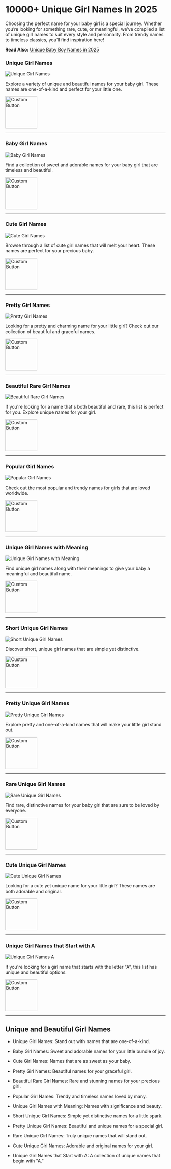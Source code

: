 # 10000+ Unique Girl Names In 2025
Choosing the perfect name for your baby girl is a special journey. Whether you’re looking for something rare, cute, or meaningful, we’ve compiled a list of unique girl names to suit every style and personality. From trendy names to timeless classics, you’ll find inspiration here!

**Read Also:** [Unique Baby Boy Names in 2025](https://github.com/baby-boy-names)

### Unique Girl Names
![Unique Girl Names](https://blogger.googleusercontent.com/img/b/R29vZ2xl/AVvXsEgkTTUhC37BElOmqWuzz8cEhRrsN4do4ceM2pWBUYAPqkCahvf0HhqWpkaigHnaFzNhDxPg-o76iPMTLoHaDjb3Pi3DSOiLAsl-xsSEbn5GDZnyoKLbWGYP7GFpU73RpjJv2wsxwtgQEV1yfKA8OKHOkOCiIsllthVPg3Kk39aRVTKV59KdB6lD7JtQtUFe/s320/Unique%20Girl%20Names.png)

Explore a variety of unique and beautiful names for your baby girl. These names are one-of-a-kind and perfect for your little one.

 [<img src="https://blogger.googleusercontent.com/img/b/R29vZ2xl/AVvXsEhucVTYQlMvfJIFiDtQ1myuAaID1luElTd57pLHEJkPP9RtFuGHbR5dZqkJWXWo4tQTeRZz3hVTwVYhzF2Gpy6jeByVJzXpARxZw5lE2q7cb4o92sB0u6JnzqPMB_1aWU9Bz59rOFf9W1mJ7TFNhYO28nufUUKv0Hy553LAro76yczSv5Me1xrZol-v1L7Z/w945-h600-p-k-no-nu/png.png" alt="Custom Button" width="100" />](https://all-names.blogspot.com/) 


---

### Baby Girl Names
![Baby Girl Names](https://blogger.googleusercontent.com/img/b/R29vZ2xl/AVvXsEgeUtqmWtptAXvQ6iMnJTFHgEuis3zuhmWsKyQ8eJth8JqoUBhrfQLKLRAQI_JHOlfnbBqAFZa3CJP0uUyhqe4mOl_GXXMPkpOst-4wiFPoqkEACh9R77Wjtlo2Z5l45ECG1AAQy0at-zexbnEMZNtS-xvNwCWhnH7ddRiK9Ur9TQR_mvKIRVFryoa46Bm6/s320/Baby%20Girl%20Names.png)

Find a collection of sweet and adorable names for your baby girl that are timeless and beautiful.

[<img src="https://blogger.googleusercontent.com/img/b/R29vZ2xl/AVvXsEhucVTYQlMvfJIFiDtQ1myuAaID1luElTd57pLHEJkPP9RtFuGHbR5dZqkJWXWo4tQTeRZz3hVTwVYhzF2Gpy6jeByVJzXpARxZw5lE2q7cb4o92sB0u6JnzqPMB_1aWU9Bz59rOFf9W1mJ7TFNhYO28nufUUKv0Hy553LAro76yczSv5Me1xrZol-v1L7Z/w945-h600-p-k-no-nu/png.png" alt="Custom Button" width="100" />](https://all-names.blogspot.com/) 



---

### Cute Girl Names
![Cute Girl Names](https://blogger.googleusercontent.com/img/b/R29vZ2xl/AVvXsEhKwgqyI8u3BNptIRyxm2t-yrTNyc_nA-CZNoBNhtOOvEK9WRBjXzGFhfaz_Kt9431S2Nc-TajIstZn4hMkYKPL6iKdbXLuQ01g59_NbDT-GNPyQ4yvuMZVy7kY4-HwZ3lpW7cX_uxysH3SeR2tokNWSadQypsMTjtIXNO3PqIKyCXRRk8pN9Xbrc5iV0dt/s320/Cute%20Girl%20Names.png)

Browse through a list of cute girl names that will melt your heart. These names are perfect for your precious baby.

[<img src="https://blogger.googleusercontent.com/img/b/R29vZ2xl/AVvXsEhucVTYQlMvfJIFiDtQ1myuAaID1luElTd57pLHEJkPP9RtFuGHbR5dZqkJWXWo4tQTeRZz3hVTwVYhzF2Gpy6jeByVJzXpARxZw5lE2q7cb4o92sB0u6JnzqPMB_1aWU9Bz59rOFf9W1mJ7TFNhYO28nufUUKv0Hy553LAro76yczSv5Me1xrZol-v1L7Z/w945-h600-p-k-no-nu/png.png" alt="Custom Button" width="100" />](https://all-names.blogspot.com/) 


---

### Pretty Girl Names
![Pretty Girl Names](https://blogger.googleusercontent.com/img/b/R29vZ2xl/AVvXsEg-ldS0XXTTkNNKEOwCZ6Kmb_L94tsERle-NZ631o7doXmG25WY3G027JrUQfMJU1A0mWztBqLN9yGBRs3sZenVQ5SuUymz7yNpsCK2zLskOcvK2KkuBRejf3cA-35aqIl3teOUAxvcBBoLgtfqL1ljbjx_o2jPK9lWrdZigzKM3h2q2OOdB8JkTJJ5Nf7x/s320/Pretty%20Girl%20Names.png)

Looking for a pretty and charming name for your little girl? Check out our collection of beautiful and graceful names.

[<img src="https://blogger.googleusercontent.com/img/b/R29vZ2xl/AVvXsEhucVTYQlMvfJIFiDtQ1myuAaID1luElTd57pLHEJkPP9RtFuGHbR5dZqkJWXWo4tQTeRZz3hVTwVYhzF2Gpy6jeByVJzXpARxZw5lE2q7cb4o92sB0u6JnzqPMB_1aWU9Bz59rOFf9W1mJ7TFNhYO28nufUUKv0Hy553LAro76yczSv5Me1xrZol-v1L7Z/w945-h600-p-k-no-nu/png.png" alt="Custom Button" width="100" />](https://all-names.blogspot.com/) 


---

### Beautiful Rare Girl Names
![Beautiful Rare Girl Names](https://blogger.googleusercontent.com/img/b/R29vZ2xl/AVvXsEg-zdjn4n9vfq4JfheFoeHKqWgPnnoD2j4vDf_mOFz9muuAyllzu9m3sGlCSARphEfpA7PNi4ZjlFFihWFXimVFIyhZ2QB9wsB4CGNANiaR9lbLIes7x-nw9II22GFb8iqQUVG1JZMMoyEMdokn1I0Zr9594iv4-9D7vi1A03tusH97HJHudz8cFklUHFII/s320/Beautiful%20Rare%20Girl%20Names.png)

If you're looking for a name that's both beautiful and rare, this list is perfect for you. Explore unique names for your girl.

[<img src="https://blogger.googleusercontent.com/img/b/R29vZ2xl/AVvXsEhucVTYQlMvfJIFiDtQ1myuAaID1luElTd57pLHEJkPP9RtFuGHbR5dZqkJWXWo4tQTeRZz3hVTwVYhzF2Gpy6jeByVJzXpARxZw5lE2q7cb4o92sB0u6JnzqPMB_1aWU9Bz59rOFf9W1mJ7TFNhYO28nufUUKv0Hy553LAro76yczSv5Me1xrZol-v1L7Z/w945-h600-p-k-no-nu/png.png" alt="Custom Button" width="100" />](https://all-names.blogspot.com/) 


---

### Popular Girl Names
![Popular Girl Names](https://blogger.googleusercontent.com/img/b/R29vZ2xl/AVvXsEg8Nvtu1AmXcwbyakDqV7lAl_ro87Ka3KpMhaLNlBfwLhF8zlQXiVioBLC1703wwiYEFTVikeH-Wffrk8Qr_zwnyKxAUKkg5LjNBhlp70jzloSmcgwCatOLJxKBD3ob8zGA6gZgTULdyfQ5CQttP8rY51pEVkkaxegqGOvzGC7DeEeVn5m7gAtMAJXq-rZ-/s320/Popular%20Girl%20Names.png)

Check out the most popular and trendy names for girls that are loved worldwide.

[<img src="https://blogger.googleusercontent.com/img/b/R29vZ2xl/AVvXsEhucVTYQlMvfJIFiDtQ1myuAaID1luElTd57pLHEJkPP9RtFuGHbR5dZqkJWXWo4tQTeRZz3hVTwVYhzF2Gpy6jeByVJzXpARxZw5lE2q7cb4o92sB0u6JnzqPMB_1aWU9Bz59rOFf9W1mJ7TFNhYO28nufUUKv0Hy553LAro76yczSv5Me1xrZol-v1L7Z/w945-h600-p-k-no-nu/png.png" alt="Custom Button" width="100" />](https://all-names.blogspot.com/)  


---

### Unique Girl Names with Meaning
![Unique Girl Names with Meaning](https://blogger.googleusercontent.com/img/b/R29vZ2xl/AVvXsEj8Xsg1aOhYaCuGM4a3BT7avfyaGjbv0UkAF64k7xEFjMgnPKbA26CcbTTjlz0v56EntLBisqB8zE5FSWdZlaMi4eVidQMkwJfMUFznTEUSFp3VExFJ_FqTvzOBn-_gWmhOe_yv6lte3hl2qL3Eh_xkYu5TvT3LPymyuevFzdU9oFXY72LmIDp2F0rIxzFf/s320/Unique%20Girl%20Names%20with%20Meaning.png)

Find unique girl names along with their meanings to give your baby a meaningful and beautiful name.

[<img src="https://blogger.googleusercontent.com/img/b/R29vZ2xl/AVvXsEhucVTYQlMvfJIFiDtQ1myuAaID1luElTd57pLHEJkPP9RtFuGHbR5dZqkJWXWo4tQTeRZz3hVTwVYhzF2Gpy6jeByVJzXpARxZw5lE2q7cb4o92sB0u6JnzqPMB_1aWU9Bz59rOFf9W1mJ7TFNhYO28nufUUKv0Hy553LAro76yczSv5Me1xrZol-v1L7Z/w945-h600-p-k-no-nu/png.png" alt="Custom Button" width="100" />](https://all-names.blogspot.com/) 


---

### Short Unique Girl Names
![Short Unique Girl Names](https://blogger.googleusercontent.com/img/b/R29vZ2xl/AVvXsEjIAmyF9T-_GAuuM3QUKr_aRgmbOioPaA14_jUxEd5Di5309GL4ZwzBjnkjc0OR4wFSz6JRPOxb7vgYGFBXNPtq3t67D2kxxV2w1kWANR11gS1xR6P_VrJUo5kJKl6zDUT87r09xc3M_T1lsa-8Rb8lftwMeiJXJQZpr7HqiateAL_F4KGOCi5LwdcMiZjP/s320/Short%20Unique%20Girl%20Names.png)

Discover short, unique girl names that are simple yet distinctive.

[<img src="https://blogger.googleusercontent.com/img/b/R29vZ2xl/AVvXsEhucVTYQlMvfJIFiDtQ1myuAaID1luElTd57pLHEJkPP9RtFuGHbR5dZqkJWXWo4tQTeRZz3hVTwVYhzF2Gpy6jeByVJzXpARxZw5lE2q7cb4o92sB0u6JnzqPMB_1aWU9Bz59rOFf9W1mJ7TFNhYO28nufUUKv0Hy553LAro76yczSv5Me1xrZol-v1L7Z/w945-h600-p-k-no-nu/png.png" alt="Custom Button" width="100" />](https://example.com) 


---

### Pretty Unique Girl Names
![Pretty Unique Girl Names](https://blogger.googleusercontent.com/img/b/R29vZ2xl/AVvXsEgyCKmaVTk0ybioZfDx7l-EI4yS31e0KKCRrTmES518yhZTPlOWd7A-bOLe7HK115kQ13UxDCD9At_DpogpDIAVEvcQx7gdWT1mLv5I2PiyvYoLItHsSJVG1I8qeUYV8AXPnSbZ2rNsVSkXjzrctQ0Lt7UzaUcmjFKO-A1jb5nH3qwI1k-8wywYBYcm1fYv/s320/Pretty%20Unique%20Girl%20Names.png)

Explore pretty and one-of-a-kind names that will make your little girl stand out.

[<img src="https://blogger.googleusercontent.com/img/b/R29vZ2xl/AVvXsEhucVTYQlMvfJIFiDtQ1myuAaID1luElTd57pLHEJkPP9RtFuGHbR5dZqkJWXWo4tQTeRZz3hVTwVYhzF2Gpy6jeByVJzXpARxZw5lE2q7cb4o92sB0u6JnzqPMB_1aWU9Bz59rOFf9W1mJ7TFNhYO28nufUUKv0Hy553LAro76yczSv5Me1xrZol-v1L7Z/w945-h600-p-k-no-nu/png.png" alt="Custom Button" width="100" />](https://example.com) 


---

### Rare Unique Girl Names
![Rare Unique Girl Names](https://blogger.googleusercontent.com/img/b/R29vZ2xl/AVvXsEiZxOsFtQgsORWiPhgWEQlxDRN3PKaNlwiHkz1FCWLUnuPaOGpUiIc42cJhpvgIo6rl1UeLzwVN1k1h6b5ik_l6I7Gb0oUTjzIMBgRNTp_Fv3hoP3CMZ_N7Qx9McAh-HDwWh1rlEkkMBm0DLHYgp50Gyj2ZKYTkkc_fkPTZD_FVI8XZWYPq5MKShejyXQaI/s320/Rare%20Unique%20Girl%20Names.png)

Find rare, distinctive names for your baby girl that are sure to be loved by everyone.

[<img src="https://blogger.googleusercontent.com/img/b/R29vZ2xl/AVvXsEhucVTYQlMvfJIFiDtQ1myuAaID1luElTd57pLHEJkPP9RtFuGHbR5dZqkJWXWo4tQTeRZz3hVTwVYhzF2Gpy6jeByVJzXpARxZw5lE2q7cb4o92sB0u6JnzqPMB_1aWU9Bz59rOFf9W1mJ7TFNhYO28nufUUKv0Hy553LAro76yczSv5Me1xrZol-v1L7Z/w945-h600-p-k-no-nu/png.png" alt="Custom Button" width="100" />](https://example.com) 


---

### Cute Unique Girl Names
![Cute Unique Girl Names](https://blogger.googleusercontent.com/img/b/R29vZ2xl/AVvXsEiVTGRqrEVv13U67Ztm50f8MjUZdv9nabKMBMoGb4QNxWKV8S_oVJoKCVmW6jGKqwerdTevOQpGA4TweveSB80gNxaDHP4CqmgNj-RiYhyphenhypheneYHFuqhafPBZldhqUwvXL2bM6GeZRl-9VP4k0ff2l4SPVe4hmePe3b5QiAjulE829Is2TogjyP0yLvTiPeCfj/s320/Cute%20Unique%20Girl%20Names.png)

Looking for a cute yet unique name for your little girl? These names are both adorable and original.

[<img src="https://blogger.googleusercontent.com/img/b/R29vZ2xl/AVvXsEhucVTYQlMvfJIFiDtQ1myuAaID1luElTd57pLHEJkPP9RtFuGHbR5dZqkJWXWo4tQTeRZz3hVTwVYhzF2Gpy6jeByVJzXpARxZw5lE2q7cb4o92sB0u6JnzqPMB_1aWU9Bz59rOFf9W1mJ7TFNhYO28nufUUKv0Hy553LAro76yczSv5Me1xrZol-v1L7Z/w945-h600-p-k-no-nu/png.png" alt="Custom Button" width="100" />](https://example.com) 


---

### Unique Girl Names that Start with A
![Unique Girl Names A](https://blogger.googleusercontent.com/img/b/R29vZ2xl/AVvXsEhNtHchlAbXNvTiXSCwI10VQ3sUd2-RRH4_PyCp1Lepu_d1ZSQxCp2m9q5s59Tymx84GmtE2T61B0QaKFJRjLXSWN9lsBfYFHteryF1nwtrZNyWqfWB94I-Z8AkRkzfAJ7MkTiNTFN4B5YCceX7gF2zDUXUh_Fe92vsrdP0F-c4g0vZ-A_o091F7ydUGexy/s320/Unique%20Girl%20Names%20that%20Start%20with%20A.png)

If you're looking for a girl name that starts with the letter "A", this list has unique and beautiful options.

[<img src="https://blogger.googleusercontent.com/img/b/R29vZ2xl/AVvXsEhucVTYQlMvfJIFiDtQ1myuAaID1luElTd57pLHEJkPP9RtFuGHbR5dZqkJWXWo4tQTeRZz3hVTwVYhzF2Gpy6jeByVJzXpARxZw5lE2q7cb4o92sB0u6JnzqPMB_1aWU9Bz59rOFf9W1mJ7TFNhYO28nufUUKv0Hy553LAro76yczSv5Me1xrZol-v1L7Z/w945-h600-p-k-no-nu/png.png" alt="Custom Button" width="100" />](https://example.com) 

---
## Unique and Beautiful Girl Names 
- Unique Girl Names: Stand out with names that are one-of-a-kind.

- Baby Girl Names: Sweet and adorable names for your little bundle of joy.

- Cute Girl Names: Names that are as sweet as your baby.

- Pretty Girl Names: Beautiful names for your graceful girl.

- Beautiful Rare Girl Names: Rare and stunning names for your precious girl.

- Popular Girl Names: Trendy and timeless names loved by many.

- Unique Girl Names with Meaning: Names with significance and beauty.

- Short Unique Girl Names: Simple yet distinctive names for a little spark.

- Pretty Unique Girl Names: Beautiful and unique names for a special girl.

- Rare Unique Girl Names: Truly unique names that will stand out.

- Cute Unique Girl Names: Adorable and original names for your girl.

- Unique Girl Names that Start with A: A collection of unique names that begin with "A."

